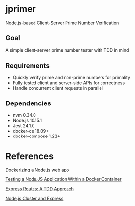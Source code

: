 # jprimer
Node.js-based Client-Server Prime Number Verification

## Goal
A simple client-server prime number tester with TDD in mind

## Requirements
* Quickly verify prime and non-prime numbers for primality
* Fully tested client and server-side APIs for correctness
* Handle concurrent client requests in parallel

## Dependencies
* nvm 0.34.0
* Node.js 10.15.1
* Jest 24.1.0
* docker-ce 18.09+
* docker-compose 1.22+

# References
[Dockerizing a Node.js web app](https://nodejs.org/en/docs/guides/nodejs-docker-webapp/)


[Testing a Node.JS Application Within a Docker Container](https://dzone.com/articles/testing-nodejs-application-using-mocha-and-docker)


[Express Routes: A TDD Approach](https://medium.com/@jodylecompte/express-routes-a-tdd-approach-1e12a0799352)


[Node.js Cluster and Express](https://rowanmanning.com/posts/node-cluster-and-express/)

